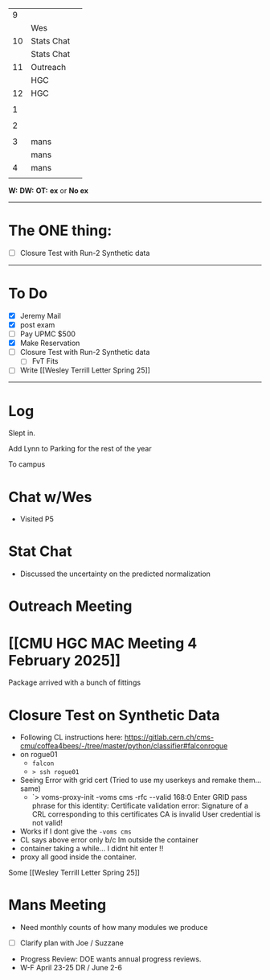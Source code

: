 
|     |            |     |
| --- | ---------- | --- |
| 9   |            |     |
|     | Wes        |     |
| 10  | Stats Chat |     |
|     | Stats Chat |     |
| 11  | Outreach   |     |
|     | HGC        |     |
| 12  | HGC        |     |
|     |            |     |
| 1   |            |     |
|     |            |     |
| 2   |            |     |
|     |            |     |
| 3   | mans       |     |
|     | mans       |     |
| 4   | mans       |     |
|     |            |     |

**W:**
**DW:**
**OT:**
**ex** or **No ex**

---
# The ONE thing: 
- [ ] Closure Test with Run-2 Synthetic data

---
# To Do

- [x] Jeremy Mail
- [x] post exam
- [ ] Pay UPMC $500
- [x] Make Reservation
- [ ] Closure Test with Run-2 Synthetic data
	- [ ] FvT Fits
- [ ] Write [[Wesley Terrill Letter Spring 25]]

---

# Log

Slept in. 

Add Lynn to Parking for the rest of the year

To campus

# Chat w/Wes
- Visited P5

# Stat Chat
- Discussed the uncertainty on the predicted normalization

# Outreach Meeting


# [[CMU HGC MAC Meeting 4 February 2025]]


Package arrived with a bunch of fittings


# Closure Test on Synthetic Data
- Following CL instructions here: https://gitlab.cern.ch/cms-cmu/coffea4bees/-/tree/master/python/classifier#falconrogue
- on rogue01
	- `falcon`
	- `> ssh rogue01`
- Seeing Error with grid cert (Tried to use my userkeys and remake them... same)
	- `> voms-proxy-init -voms cms -rfc --valid 168:0
	Enter GRID pass phrase for this identity:
	Certificate validation error: Signature of a CRL corresponding to this certificates CA is invalid
	User credential is not valid!
- Works if I dont give the `-voms cms` 
- CL says above error only b/c Im outside the container
- container taking a while... I didnt hit enter !!
- proxy all good inside the container.



Some [[Wesley Terrill Letter Spring 25]]


# Mans Meeting
- Need monthly counts of how many modules we produce
- [ ] Clarify plan with Joe / Suzzane 
- Progress Review: DOE wants annual progress reviews. 
- W-F April 23-25 DR / June 2-6 